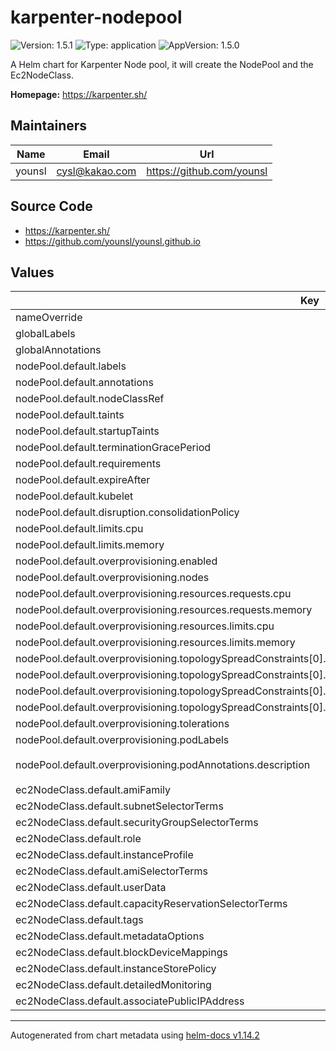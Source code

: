 # karpenter-nodepool

![Version: 1.5.1](https://img.shields.io/badge/Version-1.5.1-informational?style=flat-square) ![Type: application](https://img.shields.io/badge/Type-application-informational?style=flat-square) ![AppVersion: 1.5.0](https://img.shields.io/badge/AppVersion-1.5.0-informational?style=flat-square)

A Helm chart for Karpenter Node pool, it will create the NodePool and the Ec2NodeClass.

**Homepage:** <https://karpenter.sh/>

## Maintainers

| Name | Email | Url |
| ---- | ------ | --- |
| younsl | <cysl@kakao.com> | <https://github.com/younsl> |

## Source Code

* <https://karpenter.sh/>
* <https://github.com/younsl/younsl.github.io>

## Values

| Key | Type | Default | Description |
|-----|------|---------|-------------|
| nameOverride | string | `""` |  |
| globalLabels | object | `{}` |  |
| globalAnnotations | object | `{}` |  |
| nodePool.default.labels | object | `{}` |  |
| nodePool.default.annotations | object | `{}` |  |
| nodePool.default.nodeClassRef | object | `{}` |  |
| nodePool.default.taints | list | `[]` |  |
| nodePool.default.startupTaints | list | `[]` |  |
| nodePool.default.terminationGracePeriod | string | `nil` |  |
| nodePool.default.requirements | list | `[]` |  |
| nodePool.default.expireAfter | string | `"720h"` |  |
| nodePool.default.kubelet | object | `{}` |  |
| nodePool.default.disruption.consolidationPolicy | string | `"WhenUnderutilized"` |  |
| nodePool.default.limits.cpu | int | `1000` |  |
| nodePool.default.limits.memory | string | `"1000Gi"` |  |
| nodePool.default.overprovisioning.enabled | bool | `false` |  |
| nodePool.default.overprovisioning.nodes | int | `1` |  |
| nodePool.default.overprovisioning.resources.requests.cpu | string | `"3500m"` |  |
| nodePool.default.overprovisioning.resources.requests.memory | string | `"7000Mi"` |  |
| nodePool.default.overprovisioning.resources.limits.cpu | string | `"3500m"` |  |
| nodePool.default.overprovisioning.resources.limits.memory | string | `"7000Mi"` |  |
| nodePool.default.overprovisioning.topologySpreadConstraints[0].maxSkew | int | `1` |  |
| nodePool.default.overprovisioning.topologySpreadConstraints[0].topologyKey | string | `"kubernetes.io/hostname"` |  |
| nodePool.default.overprovisioning.topologySpreadConstraints[0].whenUnsatisfiable | string | `"DoNotSchedule"` |  |
| nodePool.default.overprovisioning.topologySpreadConstraints[0].labelSelector.matchLabels."app.kubernetes.io/component" | string | `"overprovisioning"` |  |
| nodePool.default.overprovisioning.tolerations | list | `[]` |  |
| nodePool.default.overprovisioning.podLabels | object | `{}` |  |
| nodePool.default.overprovisioning.podAnnotations.description | string | `"Overprovisioning pod for maintaining spare capacity"` |  |
| ec2NodeClass.default.amiFamily | string | `"AL2"` |  |
| ec2NodeClass.default.subnetSelectorTerms | list | `[]` |  |
| ec2NodeClass.default.securityGroupSelectorTerms | list | `[]` |  |
| ec2NodeClass.default.role | string | `""` |  |
| ec2NodeClass.default.instanceProfile | string | `""` |  |
| ec2NodeClass.default.amiSelectorTerms | list | `[]` |  |
| ec2NodeClass.default.userData | string | `""` |  |
| ec2NodeClass.default.capacityReservationSelectorTerms | list | `[]` |  |
| ec2NodeClass.default.tags | object | `{}` |  |
| ec2NodeClass.default.metadataOptions | object | `{}` |  |
| ec2NodeClass.default.blockDeviceMappings | list | `[]` |  |
| ec2NodeClass.default.instanceStorePolicy | string | `nil` |  |
| ec2NodeClass.default.detailedMonitoring | bool | `false` |  |
| ec2NodeClass.default.associatePublicIPAddress | bool | `false` |  |

----------------------------------------------
Autogenerated from chart metadata using [helm-docs v1.14.2](https://github.com/norwoodj/helm-docs/releases/v1.14.2)
